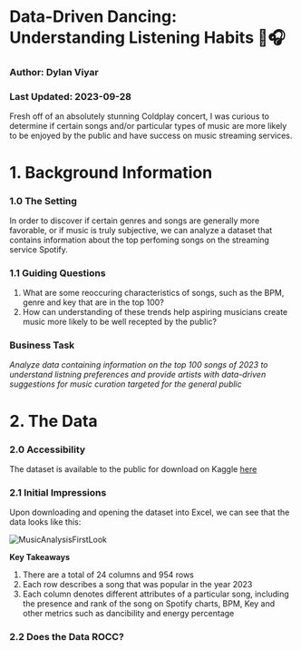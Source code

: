# Data-Driven Dancing: Understanding Listening Habits 🎵🎧
### Author: Dylan Viyar
### Last Updated: 2023-09-28

Fresh off of an absolutely stunning Coldplay concert, I was curious to determine if certain songs and/or particular types of music are more likely to be enjoyed by the public and have success on music streaming services.

# 1. Background Information

### 1.0 The Setting

In order to discover if certain genres and songs are generally more favorable, or if music is truly subjective, we can analyze a dataset that contains information about the top perfoming songs on the streaming service Spotify.

### 1.1 Guiding Questions 

1. What are some reoccuring characteristics of songs, such as the BPM, genre and key that are in the top 100?
2. How can understanding of these trends help aspiring musicians create music more likely to be well recepted by the public?

### Business Task

*Analyze data containing information on the top 100 songs of 2023 to understand listning preferences and provide artists with data-driven suggestions for music curation targeted for the general public*


# 2. The Data

### 2.0 Accessibility

The dataset is available to the public for download on Kaggle [here](https://www.kaggle.com/datasets/nelgiriyewithana/top-spotify-songs-2023)

### 2.1 Initial Impressions

Upon downloading and opening the dataset into Excel, we can see that the data looks like this:

![MusicAnalysisFirstLook](https://github.com/dylanviyar/Excel-Projects/assets/81194849/2e5fed14-cdd8-4a70-a227-6e76186bb400)

**Key Takeaways**
1. There are a total of 24 columns and 954 rows
2. Each row describes a song that was popular in the year 2023
3. Each column denotes different attributes of a particular song, including the presence and rank of the song on Spotify charts, BPM, Key and other metrics such as dancibility and energy percentage

### 2.2 Does the Data ROCC?

